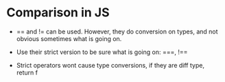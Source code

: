 # Comparison in JS

- == and != can be used. However, they do conversion on types, and not obvious
  sometimes what is going on.

- Use their strict version to be sure what is going on: ===, !==
- Strict operators wont cause type conversions, if they are diff type, return f
